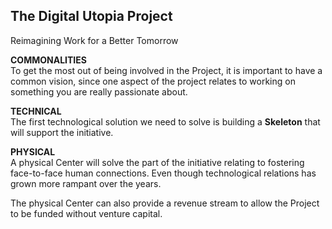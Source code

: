 <h2>The Digital Utopia Project</h2>

Reimagining Work for a Better Tomorrow


<b>COMMONALITIES</b><br>
To get the most out of being involved in the Project, it is important to have a common vision, since one aspect of the project relates to working on something you are really passionate about.

<b>TECHNICAL</b><br>
The first technological solution we need to solve is building a <b>Skeleton</b> that will support the initiative.  


<b>PHYSICAL</b><br>
A physical Center will solve the part of the initiative relating to fostering face-to-face human connections. Even though technological relations  has grown more rampant over the years.

The physical Center can also provide a revenue stream to allow the Project to be funded without venture capital.
